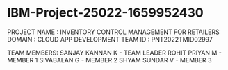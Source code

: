 # IBM-Project-25022-1659952430

PROJECT NAME : INVENTORY CONTROL MANAGEMENT FOR RETAILERS
DOMAIN : CLOUD APP DEVELOPMENT
TEAM ID : PNT2022TMID02997

TEAM MEMBERS:
SANJAY KANNAN K - TEAM LEADER
ROHIT PRIYAN M - MEMBER 1
SIVABALAN G - MEMBER 2
SHYAM SUNDAR V - MEMBER 3

